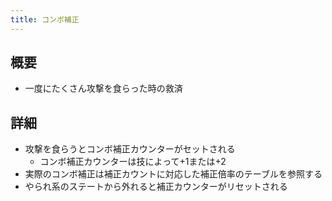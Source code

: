 ```yaml
---
title: コンボ補正
---
```


## 概要
* 一度にたくさん攻撃を食らった時の救済

## 詳細
* 攻撃を食らうとコンボ補正カウンターがセットされる
    * コンボ補正カウンターは技によって+1または+2
* 実際のコンボ補正は補正カウントに対応した補正倍率のテーブルを参照する
* やられ系のステートから外れると補正カウンターがリセットされる
